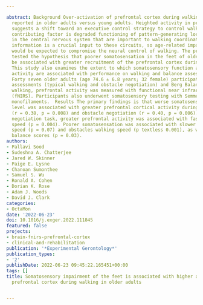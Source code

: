 ---
abstract: Background Over-activation of prefrontal cortex during walking has been
  reported in older adults versus young adults. Heighted activity in prefrontal cortex
  suggests a shift toward an executive control strategy to control walking. A potential
  contributing factor is degraded functioning of pattern-generating locomotor circuits
  in the central nervous system that are important to walking coordination. Somatosensory
  information is a crucial input to these circuits, so age-related impairment of somatosensation
  would be expected to compromise the neural control of walking. The present study
  tested the hypothesis that poorer somatosensation in the feet of older adults will
  be associated with greater recruitment of the prefrontal cortex during walking.
  This study also examines the extent to which somatosensory function and prefrontal
  activity are associated with performance on walking and balance assessments.  Methods
  Forty seven older adults (age 74.6 ± 6.8 years; 32 female) participated in walking
  assessments (typical walking and obstacle negotiation) and Berg Balance Test. During
  walking, prefrontal activity was measured with functional near infrared spectroscopy
  (fNIRS). Participants also underwent somatosensory testing with Semmes-Weinstein
  monofilaments.  Results The primary findings is that worse somatosensory monofilament
  level was associated with greater prefrontal cortical activity during typical walking
  (r = 0.38, p = 0.008) and obstacle negotiation (r = 0.40, p = 0.006). For the obstacle
  negotiation task, greater prefrontal activity was associated with faster walking
  speed (p = 0.004). Poorer somatosensation was associated with slower typical walking
  speed (p = 0.07) and obstacles walking speed (p textless 0.001), as well as poorer
  balance scores (p = 0.03).
authors:
- Pallavi Sood
- Sudeshna A. Chatterjee
- Jared W. Skinner
- Paige E. Lysne
- Chanoan Sumonthee
- Samuel S. Wu
- Ronald A. Cohen
- Dorian K. Rose
- Adam J. Woods
- David J. Clark
categories:
- OctaMon
date: '2022-06-23'
doi: 10.1016/j.exger.2022.111845
featured: false
projects:
- brain-fnirs-prefrontal-cortex
- clinical-and-rehabilitation
publication: '*Experimental Gerontology*'
publication_types:
- '2'
publishDate: 2022-06-23 09:45:22.165451+00:00
tags: []
title: Somatosensory impairment of the feet is associated with higher activation of
  prefrontal cortex during walking in older adults

---
